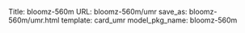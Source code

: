 Title: bloomz-560m
URL: bloomz-560m/umr
save_as: bloomz-560m/umr.html
template: card_umr
model_pkg_name: bloomz-560m

